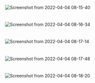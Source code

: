 ![Screenshot from 2022-04-04 08-15-40](https://user-images.githubusercontent.com/60707892/161533229-fcd09f36-9af3-4982-be45-69780fae2236.png)
#
![Screenshot from 2022-04-04 08-16-34](https://user-images.githubusercontent.com/60707892/161533341-79e07f25-940e-47f9-95d7-d7d1b6b69a69.png)
#
![Screenshot from 2022-04-04 08-17-14](https://user-images.githubusercontent.com/60707892/161533475-35f43d86-8a68-43c6-98ee-34db64985056.png)
#
![Screenshot from 2022-04-04 08-17-48](https://user-images.githubusercontent.com/60707892/161533538-3a5de1fc-d6ee-43c3-abb0-1b9cd4a9e16d.png)
#
![Screenshot from 2022-04-04 08-18-20](https://user-images.githubusercontent.com/60707892/161533768-17a05a33-d630-4cb8-b558-40ea5ceb0227.png)

